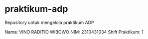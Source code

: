 # praktikum-adp
Repository untuk mengelola praktikum ADP

Nama: VINO RADITIO WIBOWO
NIM: 2310431034
Shift Praktikum: 1
